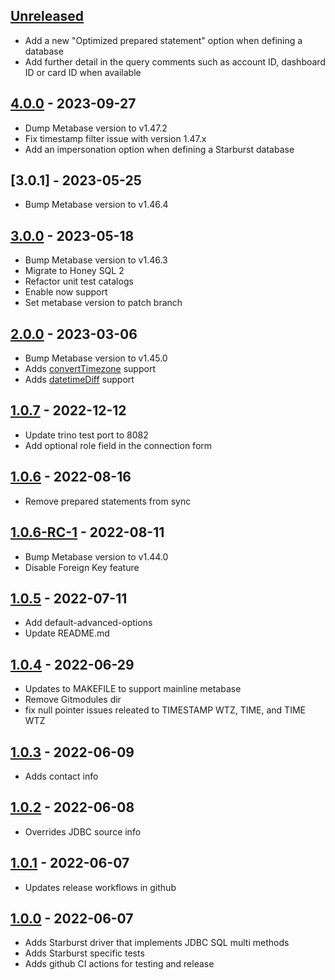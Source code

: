 ## [Unreleased]

- Add a new "Optimized prepared statement" option when defining a database
- Add further detail in the query comments such as account ID, dashboard ID or card ID when available

## [4.0.0] - 2023-09-27

-   Dump Metabase version to v1.47.2
-   Fix timestamp filter issue with version 1.47.x
-   Add an impersonation option when defining a Starburst database

## [3.0.1] - 2023-05-25

-   Bump Metabase version to v1.46.4

## [3.0.0] - 2023-05-18

-   Bump Metabase version to v1.46.3
-   Migrate to Honey SQL 2
-   Refactor unit test catalogs
-   Enable now support
-   Set metabase version to patch branch 

## [2.0.0] - 2023-03-06

-   Bump Metabase version to v1.45.0
-   Adds [convertTimezone](https://www.metabase.com/docs/latest/questions/query-builder/expressions/converttimezone) support
-   Adds [datetimeDiff](https://www.metabase.com/docs/latest/questions/query-builder/expressions/datetimediff) support

## [1.0.7] - 2022-12-12

-   Update trino test port to 8082
-   Add optional role field in the connection form

## [1.0.6] - 2022-08-16

-   Remove prepared statements from sync

## [1.0.6-RC-1] - 2022-08-11

-   Bump Metabase version to v1.44.0
-   Disable Foreign Key feature

## [1.0.5] - 2022-07-11

-   Add default-advanced-options
-   Update README.md

## [1.0.4] - 2022-06-29

-   Updates to MAKEFILE to support mainline metabase
-   Remove Gitmodules dir
-   fix null pointer issues releated to TIMESTAMP WTZ, TIME, and TIME WTZ

## [1.0.3] - 2022-06-09

-   Adds contact info

## [1.0.2] - 2022-06-08

-   Overrides JDBC source info

## [1.0.1] - 2022-06-07

-   Updates release workflows in github

## [1.0.0] - 2022-06-07

-   Adds Starburst driver that implements JDBC SQL multi methods
-   Adds Starburst specific tests
-   Adds github CI actions for testing and release

[Unreleased]: https://github.com/starburstdata/metabase-driver/compare/4.0.0...HEAD

[4.0.0]: https://github.com/starburstdata/metabase-driver/compare/3.0.0...4.0.0

[3.0.0]: https://github.com/starburstdata/metabase-driver/compare/2.0.0...3.0.0

[2.0.0]: https://github.com/starburstdata/metabase-driver/compare/1.0.7...2.0.0

[1.0.7]: https://github.com/starburstdata/metabase-driver/compare/1.0.6...1.0.7

[1.0.6]: https://github.com/starburstdata/metabase-driver/compare/1.0.6-RC-1...1.0.6

[1.0.6-RC-1]: https://github.com/starburstdata/metabase-driver/compare/1.0.5...1.0.6-RC-1

[1.0.5]: https://github.com/starburstdata/metabase-driver/compare/1.0.4...1.0.5

[1.0.4]: https://github.com/starburstdata/metabase-driver/compare/1.0.3...1.0.4

[1.0.3]: https://github.com/starburstdata/metabase-driver/compare/1.0.2...1.0.3

[1.0.2]: https://github.com/starburstdata/metabase-driver/compare/1.0.1...1.0.2

[1.0.1]: https://github.com/starburstdata/metabase-driver/compare/1.0.0...1.0.1

[1.0.0]: https://github.com/starburstdata/metabase-driver/compare/bf93d37ea60c119bc62f627cd6c8ca6aff4948ab...1.0.0
